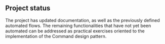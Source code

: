 ## Project status

The project has updated documentation, as well as the previously defined automated flows. The remaining functionalities that have not yet been automated can be addressed as practical exercises oriented to the implementation of the Command design pattern.
